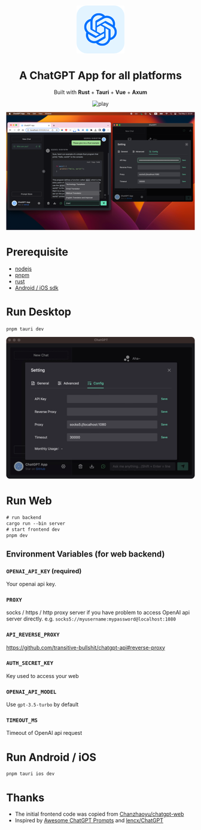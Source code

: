 <div align="center">
<img src="./public/favicon.svg" alt="icon"/>

<h1 align="center">A ChatGPT App for all platforms</h1>

<!-- English / [简体中文](./docs/README-zh-CN.md) / [繁體中文](./docs/README-zh-TW.md) / [Deutsch](./docs/README-de-DE.md) / [Français](./docs/README-fr-FR.md) / [Italiano](./docs/README-it-IT.md) / [한국어](./docs/README-kr-KR.md) -->

Built with <b>Rust</b> + <b>Tauri</b> + <b>Vue</b> + <b>Axum</b>

 ![play](https://user-images.githubusercontent.com/1399893/236070870-40443458-687b-4532-abc9-5b2265a298d7.gif)
  
![cover](./docs/images/screenshot.png)

</div>

# Prerequisite
- [nodejs](https://nodejs.org/)
- [pnpm](https://pnpm.io/)
- [rust](https://rustup.rs/)
- [Android / iOS sdk](https://next--tauri.netlify.app/next/guides/getting-started/prerequisites/)

# Run Desktop

`pnpm tauri dev`

![desktop](docs/images/desktop.png)

# Run Web

```
# run backend
cargo run --bin server
# start frontend dev
pnpm dev
```

## Environment Variables (for web backend)

### `OPENAI_API_KEY` (required)
Your openai api key.

### `PROXY`
socks / https / http proxy server if you have problem to access OpenAI api server directly. e.g.
`socks5://myusername:mypassword@localhost:1080`

### `API_REVERSE_PROXY`
https://github.com/transitive-bullshit/chatgpt-api#reverse-proxy

### `AUTH_SECRET_KEY`
Key used to access your web

### `OPENAI_API_MODEL`
Use `gpt-3.5-turbo` by default

### `TIMEOUT_MS`
Timeout of OpenAI api request

# Run Android / iOS

```
pnpm tauri ios dev
```

# Thanks
- The initial frontend code was copied from [Chanzhaoyu/chatgpt-web](https://github.com/Chanzhaoyu/chatgpt-web)
- Inspired by [Awesome ChatGPT Prompts](https://github.com/f/awesome-chatgpt-prompts) and [lencx/ChatGPT](https://github.com/lencx/ChatGPT)
